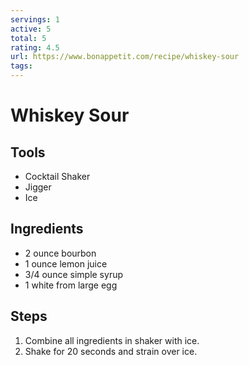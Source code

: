 ```yaml
---
servings: 1
active: 5
total: 5
rating: 4.5
url: https://www.bonappetit.com/recipe/whiskey-sour
tags:
---
```


# Whiskey Sour

## Tools

* Cocktail Shaker
* Jigger
* Ice

## Ingredients

* 2 ounce bourbon
* 1 ounce lemon juice
* 3/4 ounce simple syrup
* 1 white from large egg

## Steps

1. Combine all ingredients in shaker with ice.
1. Shake for 20 seconds and strain over ice.
